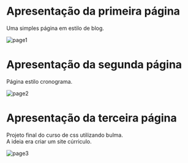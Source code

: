 <h1>Apresentação da primeira página</h1>
<p>Uma simples página em estilo de blog.</p>

![page1](https://user-images.githubusercontent.com/114416169/223566106-9b6c6c50-c23c-4f95-88ce-8120eceb32a3.gif)

<h1>Apresentação da segunda página</h1>
<p>Página estilo cronograma.</p>

![page2](https://user-images.githubusercontent.com/114416169/223566176-c292203b-33fa-4792-9c99-eb7a54cdb4df.gif)

<h1>Apresentação da terceira página</h1>
<p>Projeto final do curso de css utilizando bulma. <br>
A ideia era criar um site cúrriculo.</p>

![page3](https://user-images.githubusercontent.com/114416169/223566214-1d3a2e14-ca63-430d-b041-f6fa8aab5d50.gif)
